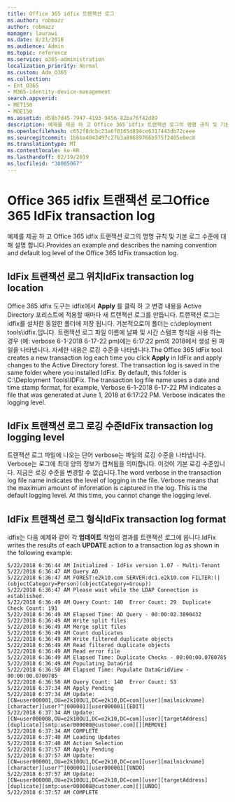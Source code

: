```yaml
---
title: Office 365 idfix 트랜잭션 로그
ms.author: robmazz
author: robmazz
manager: laurawi
ms.date: 8/21/2018
ms.audience: Admin
ms.topic: reference
ms.service: o365-administration
localization_priority: Normal
ms.custom: Adm_O365
ms.collection:
- Ent_O365
- M365-identity-device-management
search.appverid:
- MET150
- MOE150
ms.assetid: d58b7d45-7947-4193-9456-82ba76f42d89
description: 예제를 제공 하 고 Office 365 idfix 트랜잭션 로그의 명명 규칙 및 기본 로그 수준에 대해 설명 합니다.
ms.openlocfilehash: c652f8dcbc23a6f0165d894ce6317443db72ceee
ms.sourcegitcommit: 1b6ba4043497c27b3a89689766b975f2405e0ec8
ms.translationtype: MT
ms.contentlocale: ko-KR
ms.lasthandoff: 02/19/2019
ms.locfileid: "30085067"
---
```

# <a name="office-365-idfix-transaction-log"></a><span data-ttu-id="66c04-103">Office 365 idfix 트랜잭션 로그</span><span class="sxs-lookup"><span data-stu-id="66c04-103">Office 365 IdFix transaction log</span></span>

<span data-ttu-id="66c04-104">예제를 제공 하 고 Office 365 idfix 트랜잭션 로그의 명명 규칙 및 기본 로그 수준에 대해 설명 합니다.</span><span class="sxs-lookup"><span data-stu-id="66c04-104">Provides an example and describes the naming convention and default log level of the Office 365 IdFix transaction log.</span></span>
  
## <a name="idfix-transaction-log-location"></a><span data-ttu-id="66c04-105">IdFix 트랜잭션 로그 위치</span><span class="sxs-lookup"><span data-stu-id="66c04-105">IdFix transaction log location</span></span>

<span data-ttu-id="66c04-p101">Office 365 idfix 도구는 idfix에서 **Apply** 를 클릭 하 고 변경 내용을 Active Directory 포리스트에 적용할 때마다 새 트랜잭션 로그를 만듭니다. 트랜잭션 로그는 idfix를 설치한 동일한 폴더에 저장 됩니다. 기본적으로이 폴더는 c:\deployment tools\idfix.입니다. 트랜잭션 로그 파일 이름에 날짜 및 시간 스탬프 형식을 사용 하는 경우 (예: verbose 6-1-2018 6-17-22 pm)에는 6:17:22 pm의 2018에서 생성 된 파일을 나타냅니다. 자세한 내용은 로깅 수준을 나타냅니다.</span><span class="sxs-lookup"><span data-stu-id="66c04-p101">The Office 365 IdFix tool creates a new transaction log each time you click **Apply** in IdFix and apply changes to the Active Directory forest. The transaction log is saved in the same folder where you installed IdFix. By default, this folder is C:\Deployment Tools\IDFix. The transaction log file name uses a date and time stamp format, for example, Verbose 6-1-2018 6-17-22 PM indicates a file that was generated at June 1, 2018 at 6:17:22 PM. Verbose indicates the logging level.</span></span> 
  
## <a name="idfix-transaction-log-logging-level"></a><span data-ttu-id="66c04-111">IdFix 트랜잭션 로그 로깅 수준</span><span class="sxs-lookup"><span data-stu-id="66c04-111">IdFix transaction log logging level</span></span>

<span data-ttu-id="66c04-p102">트랜잭션 로그 파일에 나오는 단어 verbose는 파일의 로깅 수준을 나타냅니다. Verbose는 로그에 최대 양의 정보가 캡쳐됨을 의미합니다. 이것이 기본 로깅 수준입니다. 지금은 로깅 수준을 변경할 수 없습니다.</span><span class="sxs-lookup"><span data-stu-id="66c04-p102">The word verbose in the transaction log file name indicates the level of logging in the file. Verbose means that the maximum amount of information is captured in the log. This is the default logging level. At this time, you cannot change the logging level.</span></span>
  
## <a name="idfix-transaction-log-format"></a><span data-ttu-id="66c04-116">IdFix 트랜잭션 로그 형식</span><span class="sxs-lookup"><span data-stu-id="66c04-116">IdFix transaction log format</span></span>

<span data-ttu-id="66c04-117">idfix는 다음 예제와 같이 각 **업데이트** 작업의 결과를 트랜잭션 로그에 씁니다.</span><span class="sxs-lookup"><span data-stu-id="66c04-117">IdFix writes the results of each **UPDATE** action to a transaction log as shown in the following example:</span></span>
  
```
5/22/2018 6:36:44 AM Initialized - IdFix version 1.07 - Multi-Tenant
5/22/2018 6:36:47 AM Query AD
5/22/2018 6:36:47 AM FOREST:e2k10.com SERVER:dc1.e2k10.com FILTER:(|(objectCategory=Person)(objectCategory=Group))
5/22/2018 6:36:47 AM Please wait while the LDAP Connection is established.
5/22/2018 6:36:49 AM Query Count: 140  Error Count: 29  Duplicate Check Count: 191
5/22/2018 6:36:49 AM Elapsed Time: AD Query - 00:00:02.3890432
5/22/2018 6:36:49 AM Write split files
5/22/2018 6:36:49 AM Merge split files
5/22/2018 6:36:49 AM Count duplicates
5/22/2018 6:36:49 AM Write filtered duplicate objects
5/22/2018 6:36:49 AM Read filtered duplicate objects
5/22/2018 6:36:49 AM Read error file
5/22/2018 6:36:49 AM Elapsed Time: Duplicate Checks - 00:00:00.0780785
5/22/2018 6:36:49 AM Populating DataGrid
5/22/2018 6:36:50 AM Elapsed Time: Populate DataGridView - 00:00:00.0780785
5/22/2018 6:36:50 AM Query Count: 140  Error Count: 53
5/22/2018 6:37:34 AM Apply Pending
5/22/2018 6:37:34 AM Update: [CN=user000001,OU=e2k10OU1,DC=e2k10,DC=com][user][mailnickname][character][user?^|000001][user000001][EDIT]
5/22/2018 6:37:34 AM Update: [CN=user000008,OU=e2k10OU1,DC=e2k10,DC=com][user][targetAddress][duplicate][smtp:user000008@customer.com][][REMOVE]
5/22/2018 6:37:34 AM COMPLETE
5/22/2018 6:37:40 AM Loading Updates
5/22/2018 6:37:40 AM Action Selection
5/22/2018 6:37:57 AM Apply Pending
5/22/2018 6:37:57 AM Update: [CN=user000001,OU=e2k10OU1,DC=e2k10,DC=com][user][mailnickname][character][user?^|000001][user000001][UNDO]
5/22/2018 6:37:57 AM Update: [CN=user000008,OU=e2k10OU1,DC=e2k10,DC=com][user][targetAddress][duplicate][smtp:user000008@customer.com][][UNDO]
5/22/2018 6:37:57 AM COMPLETE

```